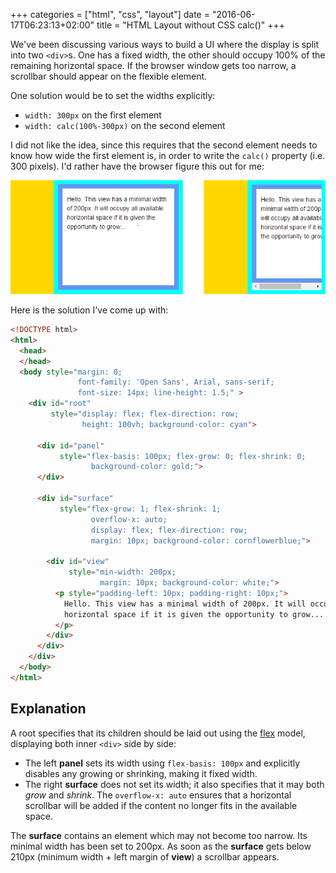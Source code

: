 +++
categories = ["html", "css", "layout"]
date = "2016-06-17T06:23:13+02:00"
title = "HTML Layout without CSS calc()"
+++

We've been discussing various ways to build a UI where the display
is split into two `<div>`s. One has a fixed width, the other should
occupy 100% of the remaining horizontal space. If the browser window
gets too narrow, a scrollbar should appear on the flexible element.

One solution would be to set the widths explicitly:

* `width: 300px` on the first element
* `width: calc(100%-300px)` on the second element

I did not like the idea, since this requires that the second element
needs to know how wide the first element is, in order to write the
`calc()` property (i.e. 300 pixels). I'd rather have the browser
figure this out for me:

![Fixed-width yellow panel and flexible blue element containing some text](flex.png)

Here is the solution I've come up with:

```html
<!DOCTYPE html>
<html>
  <head>
  </head>
  <body style="margin: 0;
               font-family: 'Open Sans', Arial, sans-serif;
               font-size: 14px; line-height: 1.5;" >
    <div id="root"
         style="display: flex; flex-direction: row;
                height: 100vh; background-color: cyan">
      
      <div id="panel"
           style="flex-basis: 100px; flex-grow: 0; flex-shrink: 0;
                  background-color: gold;">
      </div>
      
      <div id="surface"
           style="flex-grow: 1; flex-shrink: 1;
                  overflow-x: auto;
                  display: flex; flex-direction: row;
                  margin: 10px; background-color: cornflowerblue;">
        
        <div id="view"
             style="min-width: 200px;
                    margin: 10px; background-color: white;">
          <p style="padding-left: 10px; padding-right: 10px;">
            Hello. This view has a minimal width of 200px. It will occupy all available
            horizontal space if it is given the opportunity to grow...
          </p>
        </div>
      </div>        
    </div>
  </body>
</html>
```

## Explanation

A root specifies that its children should be laid out using the
[flex](https://developer.mozilla.org/en/docs/Web/CSS/flex) model,
displaying both inner `<div>` side by side:

* The left **panel** sets its width using `flex-basis: 100px` and
  explicitly disables any growing or shrinking, making it fixed
  width.
* The right **surface** does not set its width; it also specifies
  that it may both _grow_ and _shrink_. The `overflow-x: auto`
  ensures that a horizontal scrollbar will be added if the content
  no longer fits in the available space.

The **surface** contains an element which may not become too narrow.
Its minimal width has been set to 200px. As soon as the **surface**
gets below 210px (minimum width + left margin of **view**) a
scrollbar appears.
